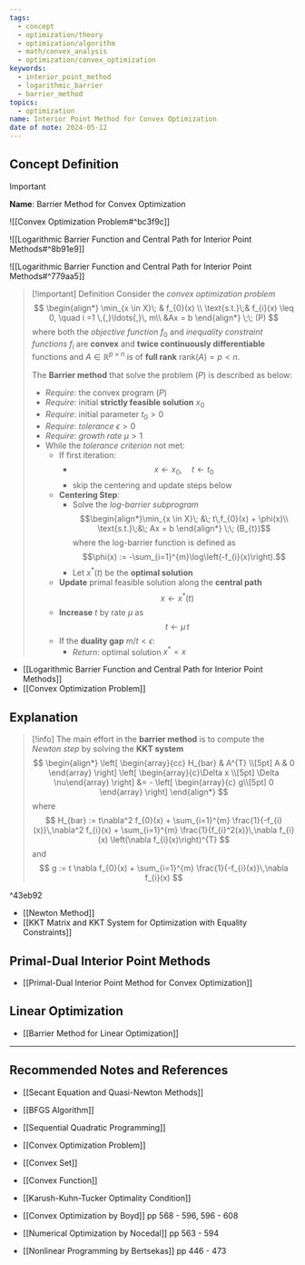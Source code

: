 ```yaml
---
tags:
  - concept
  - optimization/theory
  - optimization/algorithm
  - math/convex_analysis
  - optimization/convex_optimization
keywords:
  - interior_point_method
  - logarithmic_barrier
  - barrier_method
topics:
  - optimization
name: Interior Point Method for Convex Optimization
date of note: 2024-05-12
---
```


## Concept Definition

>[!important]
>**Name**: Barrier Method for Convex Optimization

![[Convex Optimization Problem#^bc3f9c]]

![[Logarithmic Barrier Function and Central Path for Interior Point Methods#^8b91e9]]

![[Logarithmic Barrier Function and Central Path for Interior Point Methods#^779aa5]]


>[!important] Definition
>Consider the *convex optimization problem*
>$$
>\begin{align*}
>\min_{x \in X}\; & f_{0}(x) \\
>\text{s.t.}\;& f_{i}(x) \leq 0, \quad i =1 \,{,}\ldots{,}\, m\\
>&Ax = b
>\end{align*}
>\;\; (P)
>$$
>where both the *objective function* $f_{0}$ and *inequality constraint functions* $f_{i}$ are **convex** and **twice continuously differentiable** functions and $A \in \mathbb{R}^{p \times n}$ is of **full rank** $\text{rank}(A) = p < n.$
>
>The **Barrier method** that solve the problem $(P)$ is described as below:
>- *Require*: the convex program $(P)$
>- *Require*: initial **strictly feasible solution** $x_{0}$
>- *Require*: initial parameter $t_{0} >0$
>- *Require*: *tolerance* $\epsilon >0$
>- *Require*: *growth rate* $\mu >1$
>- While the *tolerance criterion* not met:
>	- If first iteration:
>		- $$x \leftarrow x_{0}, \quad t\leftarrow t_{0}$$
>		- skip the centering and update steps below
>	- **Centering Step**:
>		- Solve the *log-barrier subprogram* $$\begin{align*}\min_{x \in X}\; &\; t\,f_{0}(x) + \phi(x)\\ \text{s.t.}\;&\; Ax  = b \end{align*} \;\; (B_{t})$$ where the log-barrier function is defined as $$\phi(x) :=  -\sum_{i=1}^{m}\log\left(-f_{i}(x)\right).$$
>		- Let $x^{*}(t)$ be the **optimal solution**
>	- **Update** primal feasible solution along the **central path** $$x \leftarrow x^{*}(t)$$
>	- **Increase** $t$ by rate $\mu$ as $$t \leftarrow \mu\,t$$
>	- If the **duality gap** $m / t < \epsilon$:
>		- *Return*: optimal solution $x^{*} = x$

- [[Logarithmic Barrier Function and Central Path for Interior Point Methods]]
- [[Convex Optimization Problem]]

## Explanation

>[!info]
>The main effort in the **barrier method** is to compute the *Newton step* by solving the **KKT system**
>$$
>\begin{align*}
>\left[ \begin{array}{cc}
> H_{bar} & A^{T} \\[5pt] 
> A & 0
>\end{array} \right] \left[ \begin{array}{c}\Delta x \\[5pt] \Delta \nu\end{array} \right]  &= - \left[ \begin{array}{c} g\\[5pt] 0 \end{array} \right] 
>\end{align*}
>$$
>where
>$$
>H_{bar} := t\nabla^2 f_{0}(x) + \sum_{i=1}^{m} \frac{1}{-f_{i}(x)}\,\nabla^2 f_{i}(x) + \sum_{i=1}^{m} \frac{1}{f_{i}^2(x)}\,\nabla f_{i}(x) \left(\nabla f_{i}(x)\right)^{T}
>$$
>and
>$$
>g := t \nabla f_{0}(x) + \sum_{i=1}^{m} \frac{1}{-f_{i}(x)}\,\nabla f_{i}(x)
>$$

^43eb92


- [[Newton Method]]
- [[KKT Matrix and KKT System for Optimization with Equality Constraints]]


## Primal-Dual Interior Point Methods

- [[Primal-Dual Interior Point Method for Convex Optimization]]

## Linear Optimization

- [[Barrier Method for Linear Optimization]]


-----------
##  Recommended Notes and References




- [[Secant Equation and Quasi-Newton Methods]]
- [[BFGS Algorithm]]



- [[Sequential Quadratic Programming]]
- [[Convex Optimization Problem]]
- [[Convex Set]]
- [[Convex Function]]
- [[Karush-Kuhn-Tucker Optimality Condition]]

- [[Convex Optimization by Boyd]] pp 568 - 596, 596 - 608
- [[Numerical Optimization by Nocedal]] pp 563 - 594
- [[Nonlinear Programming by Bertsekas]] pp 446 - 473